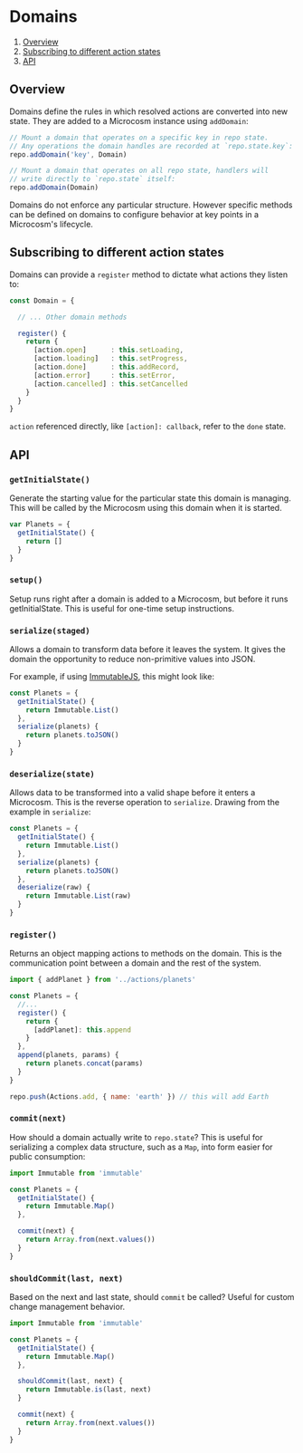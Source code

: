 # Domains

1. [Overview](#overview)
2. [Subscribing to different action states](#subscribing-to-different-action-states)
3. [API](#api)

## Overview

Domains define the rules in which resolved actions are converted into
new state. They are added to a Microcosm instance using `addDomain`:

```javascript
// Mount a domain that operates on a specific key in repo state.
// Any operations the domain handles are recorded at `repo.state.key`:
repo.addDomain('key', Domain)

// Mount a domain that operates on all repo state, handlers will
// write directly to `repo.state` itself:
repo.addDomain(Domain)
```

Domains do not enforce any particular structure. However specific
methods can be defined on domains to configure behavior at key points
in a Microcosm's lifecycle.

## Subscribing to different action states

Domains can provide a `register` method to dictate what actions they
listen to:

```javascript
const Domain = {

  // ... Other domain methods

  register() {
    return {
      [action.open]      : this.setLoading,
      [action.loading]   : this.setProgress,
      [action.done]      : this.addRecord,
      [action.error]     : this.setError,
      [action.cancelled] : this.setCancelled
    }
  }
}
```

`action` referenced directly, like `[action]: callback`, refer to the
`done` state.

## API

### `getInitialState()`

Generate the starting value for the particular state this domain is
managing. This will be called by the Microcosm using this domain when
it is started.

```javascript
var Planets = {
  getInitialState() {
    return []
  }
}
```

### `setup()`

Setup runs right after a domain is added to a Microcosm, but before it runs
getInitialState. This is useful for one-time setup instructions.

### `serialize(staged)`

Allows a domain to transform data before it leaves the system. It gives
the domain the opportunity to reduce non-primitive values into
JSON.

For example, if using
[ImmutableJS](https://github.com/facebook/immutable-js), this might
look like:

```javascript
const Planets = {
  getInitialState() {
    return Immutable.List()
  },
  serialize(planets) {
    return planets.toJSON()
  }
}
```

### `deserialize(state)`

Allows data to be transformed into a valid shape before it enters a
Microcosm. This is the reverse operation to `serialize`. Drawing from
the example in `serialize`:

```javascript
const Planets = {
  getInitialState() {
    return Immutable.List()
  },
  serialize(planets) {
    return planets.toJSON()
  },
  deserialize(raw) {
    return Immutable.List(raw)
  }
}
```

### `register()`

Returns an object mapping actions to methods on the domain. This is the
communication point between a domain and the rest of the system.

```javascript
import { addPlanet } from '../actions/planets'

const Planets = {
  //...
  register() {
    return {
      [addPlanet]: this.append
    }
  },
  append(planets, params) {
    return planets.concat(params)
  }
}

repo.push(Actions.add, { name: 'earth' }) // this will add Earth
```

### `commit(next)`

How should a domain actually write to `repo.state`? This is useful for serializing a complex data structure, such as a `Map`, into form easier for public consumption:

```javascript
import Immutable from 'immutable'

const Planets = {
  getInitialState() {
    return Immutable.Map()
  },

  commit(next) {
    return Array.from(next.values())
  }
}
```

### `shouldCommit(last, next)`

Based on the next and last state, should `commit` be called? Useful for
custom change management behavior.

```javascript
import Immutable from 'immutable'

const Planets = {
  getInitialState() {
    return Immutable.Map()
  },

  shouldCommit(last, next) {
    return Immutable.is(last, next)
  }

  commit(next) {
    return Array.from(next.values())
  }
}
```
